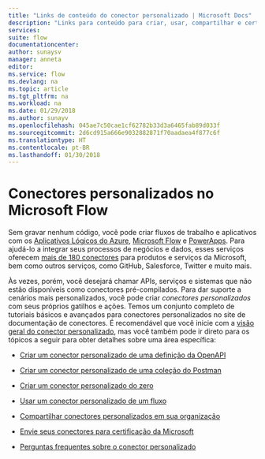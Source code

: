 ```yaml
---
title: "Links de conteúdo do conector personalizado | Microsoft Docs"
description: "Links para conteúdo para criar, usar, compartilhar e certificar conectores personalizados."
services: 
suite: flow
documentationcenter: 
author: sunaysv
manager: anneta
editor: 
ms.service: flow
ms.devlang: na
ms.topic: article
ms.tgt_pltfrm: na
ms.workload: na
ms.date: 01/29/2018
ms.author: sunayv
ms.openlocfilehash: 045ae7c50cae1cf62782b33d3a6465fab89d033f
ms.sourcegitcommit: 2d6cd915a666e9032882871f70aadaea4f877c6f
ms.translationtype: HT
ms.contentlocale: pt-BR
ms.lasthandoff: 01/30/2018
---
```

# <a name="custom-connectors-in-microsoft-flow"></a>Conectores personalizados no Microsoft Flow

Sem gravar nenhum código, você pode criar fluxos de trabalho e aplicativos com os [Aplicativos Lógicos do Azure](https://azure.microsoft.com/services/logic-apps), [Microsoft Flow](https://flow.microsoft.com) e [PowerApps](https://powerapps.microsoft.com). Para ajudá-lo a integrar seus processos de negócios e dados, esses serviços oferecem [mais de 180 conectores](https://docs.microsoft.com/connectors/) para produtos e serviços da Microsoft, bem como outros serviços, como GitHub, Salesforce, Twitter e muito mais. 

Às vezes, porém, você desejará chamar APIs, serviços e sistemas que não estão disponíveis como conectores pré-compilados. Para dar suporte a cenários mais personalizados, você pode criar *conectores personalizados* com seus próprios gatilhos e ações. Temos um conjunto completo de tutoriais básicos e avançados para conectores personalizados no site de documentação de conectores. É recomendável que você inicie com a [visão geral do conector personalizado](https://docs.microsoft.com/connectors/custom-connectors/), mas você também pode ir direto para os tópicos a seguir para obter detalhes sobre uma área específica:

* [Criar um conector personalizado de uma definição da OpenAPI](https://docs.microsoft.com/connectors/custom-connectors/define-openapi-definition)

* [Criar um conector personalizado de uma coleção do Postman](https://docs.microsoft.com/connectors/custom-connectors/define-postman-collection)

* [Criar um conector personalizado do zero](https://docs.microsoft.com/connectors/custom-connectors/define-blank)

* [Usar um conector personalizado de um fluxo](https://docs.microsoft.com/connectors/custom-connectors/use-custom-connector-flow)

* [Compartilhar conectores personalizados em sua organização](https://docs.microsoft.com/connectors/custom-connectors/share)

* [Envie seus conectores para certificação da Microsoft](https://docs.microsoft.com/connectors/custom-connectors/submit-certification)

* [Perguntas frequentes sobre o conector personalizado](https://docs.microsoft.com/connectors/custom-connectors/faq)